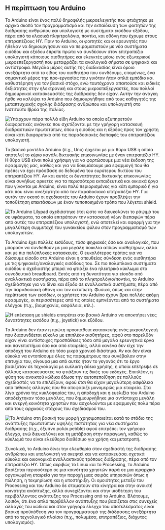 
## Η περίπτωση του Arduino

Το Arduino είναι ένας πολύ δημοφιλής μικροελεγκτής που φτιάχτηκε με αρχικό σκοπό τον προγραμματισμό και την εκπαίδευση των φοιτητών της διάδρασης ανθρώπου και υπολογιστή με συστήματα εισόδου-εξόδου, πέρα από τα κλασικά πληκτρολόγιο, ποντίκι, και οθόνη που έχουμε στους επιτραπέζιους ΗΥ. Πριν το Arduino, οι φοιτητές και οι ερευνητές που ήθελαν να δημιουργήσουν και να πειραματιστούν με νέα συστήματα εισόδου και εξόδου έπρεπε πρώτα να συνδέσουν στον επιτραπέζιο υπολογιστή κάποιους αισθητήρες και ελεγκτές μέσω ενός εξωτερικού μικροεπεξεργαστή που μεταφράζει τα αναλογικά σήματα σε ψηφιακά και αντίστροφα. Μεγάλο μέρος αυτής της διαδικασίας είναι όμοιο ανεξάρτητα από το είδος του αισθητήρα που συνδέουμε, επομένως, ένα σημαντικό μέρος της προ-εργασίας που γινόταν ήταν απλά εμπόδιο και καθυστέρηση για τον βασικό στόχο, ενώ ταυτόχρονα απαιτούσε και ειδικές δεξιότητες στην ηλεκτρονική και στους μικροεπεξεργαστές, που πολλοί δημιουργικοί κατασκευαστές της διάδρασης δεν είχαν. Αυτήν την ανάγκη ήρθε να καλύψει το Arduino που δημιουργήθηκε από τους καθηγητές της μεταπτυχιακής σχολής διάδρασης ανθρώπου και υπολογιστή στο Ινστιτούτο Ιβρέα της Ιταλίας.

![Υπάρχουν πάρα πολλά είδη Arduino τα οποία εξυπηρετούν διαφορετικές ανάγκες που σχετίζονται με την γρήγορη κατασκευή διαδραστικών πρωτοτύπων, όπου η είσοδος και η έξοδος προς τον χρήστη είναι κάτι διαφορετικό από τις παραδοσιακές διεπαφές του επιτραπέζιου υπολογιστή.](/images/arduino_uno.jpg)

Το βασικό μοντέλο Arduino (π.χ., Uno) έρχεται με μια θύρα USB η οποία αποτελεί το κύριο κανάλι δικτυακής επικοινωνίας με έναν επιτραπέζιο ΗΥ. Η θύρα USB είναι πολύ χρήσιμη για να φορτώσουμε μια νέα έκδοση της εφαρμογής μας, καθώς και για να δοκιμάσουμε μια εφαρμογή που θα πρέπει να έχει πρόσβαση σε δεδομένα του ευρύτερου δικτύου του επιτραπέζιου ΗΥ. Αν και αυτές οι δυνατότητες δικτυακής επικοινωνίας είναι συνήθως αρκετές για τα περισσότερα εκπαιδευτικά και οικιακά έργα που γίνονται με Arduino, είναι πολύ περιορισμένες για κάτι εμπορικό ή για κάτι που είναι ανεξάρτητο από τον παραδοσιακό επιτραπέζιο ΗΥ. Για αυτόν τον σκοπό οι σχεδιαστές του Arduino έχουν προβλέψει την τοποθέτηση επεκτάσεων με έναν τυποποιημένο τρόπο που λέγεται shield.

![Το Arduino Lilypad σχεδιάστηκε έτσι ώστε να διευκολύνει το ράψιμό του σε υφάσματα, τα οποία επιτρέπουν την κατασκευή νέων διεπαφών πέρα από αυτές του επιτραπέζιου υπολογιστή, ενώ αποτελεί και αφορμή για την μεγαλύτερη συμμετοχή του γυναικείου φύλου στον προγραμματισμό των υπολογιστών.](/images/arduino-lilypad.jpg)

Το Arduino έχει πολλές εισόδους, τόσο ψηφιακές όσο και αναλογικές, που μπορούν να συνδεθούν με μια μεγάλη ποικιλία απλών αισθητήρων, αλλά και με πιο πολύπλοκες κατασκευές. Ο ευκολότερος τρόπος για να δώσουμε είσοδο στο Arduino είναι η απευθείας σύνδεση ενός αισθητήρα με τις ψηφιακές/αναλογικές εισόδους του. Σε πιο πολύπλοκα συστήματα εισόδου ο σχεδιαστής μπορεί να φτιάξει ένα ηλεκτρικό κύκλωμα στο συνοδευτικό breadboard. Εκτός από τη δυνατότητα για είσοδο από εναλλακτικά συστήματα, πέρα από το πληκτρολόγιο/ποντίκι, το Arduino σχεδιάστηκε για να δίνει και έξοδο σε εναλλακτικά συστήματα, πέρα από την παραδοσιακή οθόνη και τον εκτυπωτή. Φυσικά, όπως και στην περίπτωση των εισόδων, οι χρήστες του Arduino έχουν βρει πολλές ακόμη εφαρμογές, οι περισσότερες από τις οποίες εμπνέονται από τα συστήματα ελέγχου (π.χ., βιομηχανία, ασφάλεια, κτλ.).

![Η επέκταση με shields επιτρέπει στο βασικό Arduino να αποκτήσει νέες δυνατότητες εισόδου (π.χ., joystick) και εξόδου.](/images/arduino-shield.jpg)

Το Arduino δεν ήταν η πρώτη προσπάθεια κατασκευής ενός μικροελεγκτή που διασυνδέεται εύκολα με επιπλέον αισθητήρες, αφού στο παρελθόν είχαν γίνει αντίστοιχες προσπάθειες τόσο από μεγάλα ερευνητικά έργα και πανεπιστήμια όσο και από εταιρείες, αλλά κανένα δεν είχε την αποδοχή του Arduino σε τόσο μικρό χρονικό διάστημα. Αν και δεν είναι εύκολο να εντοπίσουμε όλες τις παραμέτρους που συνέβαλαν στην επιτυχία του, σίγουρα μια από αυτές ήταν το γεγονός ότι το έργο βασιζόταν σε τεχνολογία με ευέλικτη άδεια χρήσης, η οποία επέτρεψε σε άλλους κατασκευαστές να φτιάξουν τις δικές του εκδοχές. Επιπλέον, η φύση του ανοικτού κώδικα έδωσε την αυτοπεποίθηση σε πολλούς σχεδιαστές να το επιλέξουν, αφού έτσι θα είχαν μεγαλύτερη ασφάλεια από πιθανές αλλαγές που θα αποφάσιζε μονομερώς μια εταιρεία. Στα λίγα χρόνια της κυκλοφορίας του, η αποδοχή και η ευελιξία του Arduino αποδείχτηκαν τόσο μεγάλες, που δημιουργήθηκε μια αντίστοιχα μεγάλη και ενεργή κοινότητα χρηστών που ασχολούνται με εφαρμογές πολύ πέρα από τους αρχικούς στόχους του σχεδιασμού του.

![Το Arduino στη βασική του μορφή χρησιμοποιείται κατά το στάδιο της ανάπτυξης πρωτοτύπων υψηλής πιστότητας για νέα συστήματα διάδρασης (π.χ., έξυπνο ρολόι pebble) αφού επιτρέπει τον γρήγορο έλεγχο, ενώ διευκολύνει και τη μετάβαση στην παραγωγή, καθώς το κύκλωμά του είναι ελεύθερα διαθέσιμο για χρήση και μετατροπή.](/images/pebble-hifi.png)

Συνολικά, το Arduino δίνει την ελευθερία στον σχεδιαστή της διάδρασης ανθρώπου και υπολογιστή να σκεφτεί και να κατασκευάσει σχετικά εύκολα και οικονομικά εναλλακτικούς τρόπους διάδρασης, πέρα από τον επιτραπέζιο ΗΥ. Όπως ακριβώς το Linux και το Processing, το Arduino βασίζεται περισσότερο σε μια κοινότητα χρηστών παρά σε μια ιεραρχικά οργανωμένη εταιρεία για την παροχή μιας σειράς υπηρεσιών όπως η πώληση, η τεκμηρίωση και η υποστήριξη. Οι ομοιότητες μεταξύ του Processing και του Arduino δε σταματούν στα κίνητρα και στην ανοικτή κοινότητα ανάπτυξης, αλλά συνεχίζονται και στην υιοθέτηση του περιβάλλοντος ανάπτυξης του Processing από το Arduino. Βλέπουμε, λοιπόν, ότι ένα απλό περιβάλλον ανάπτυξης που βασίζεται στις συνεχείς αλλαγές του κώδικα και στον γρήγορο έλεγχο του αποτελέσματος είναι βασική προϋπόθεση για τον προγραμματισμό της διάδρασης ανεξάρτητα από το τεχνολογικό πλαίσιο (π.χ., πολυμέσα, επιτραπέζιος, διάχυτος υπολογισμός).
